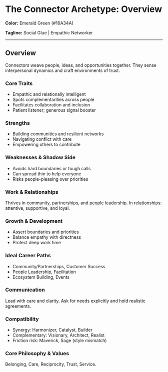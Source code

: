 # The Connector Archetype: Overview

**Color:** Emerald Green (#16A34A)

**Tagline:** Social Glue | Empathic Networker

---

## Overview

Connectors weave people, ideas, and opportunities together. They sense interpersonal dynamics and craft environments of trust.

### Core Traits

- Empathic and relationally intelligent
- Spots complementarities across people
- Facilitates collaboration and inclusion
- Patient listener; generous signal booster

### Strengths

- Building communities and resilient networks
- Navigating conflict with care
- Empowering others to contribute

### Weaknesses & Shadow Side

- Avoids hard boundaries or tough calls
- Can spread thin to help everyone
- Risks people-pleasing over priorities

### Work & Relationships

Thrives in community, partnerships, and people leadership. In relationships: attentive, supportive, and loyal.

### Growth & Development

- Assert boundaries and priorities
- Balance empathy with directness
- Protect deep work time

### Ideal Career Paths

- Community/Partnerships, Customer Success
- People Leadership, Facilitation
- Ecosystem Building, Events

### Communication

Lead with care and clarity. Ask for needs explicitly and hold realistic agreements.

### Compatibility

- Synergy: Harmonizer, Catalyst, Builder
- Complementary: Visionary, Architect, Realist
- Friction risk: Maverick, Sage (style mismatch)

### Core Philosophy & Values

Belonging, Care, Reciprocity, Trust, Service.
